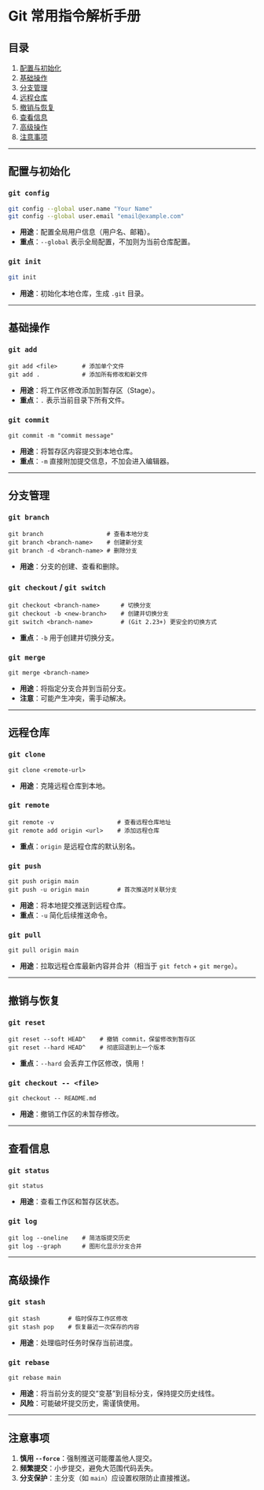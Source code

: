# Git 常用指令解析手册

## 目录
1. [配置与初始化](#配置与初始化)
2. [基础操作](#基础操作)
3. [分支管理](#分支管理)
4. [远程仓库](#远程仓库)
5. [撤销与恢复](#撤销与恢复)
6. [查看信息](#查看信息)
7. [高级操作](#高级操作)
8. [注意事项](#注意事项)

---

## 配置与初始化

### **`git config`**
```bash
git config --global user.name "Your Name"
git config --global user.email "email@example.com"
```

- **用途**：配置全局用户信息（用户名、邮箱）。
- **重点**：`--global` 表示全局配置，不加则为当前仓库配置。

### **`git init`**

```bash
git init
```

- **用途**：初始化本地仓库，生成 `.git` 目录。

------

## 基础操作

### **`git add`**

```
git add <file>       # 添加单个文件
git add .            # 添加所有修改和新文件
```

- **用途**：将工作区修改添加到暂存区（Stage）。
- **重点**：`.` 表示当前目录下所有文件。

### **`git commit`**

```
git commit -m "commit message"
```

- **用途**：将暂存区内容提交到本地仓库。
- **重点**：`-m` 直接附加提交信息，不加会进入编辑器。

------

## 分支管理

### **`git branch`**

```
git branch                  # 查看本地分支
git branch <branch-name>    # 创建新分支
git branch -d <branch-name> # 删除分支
```

- **用途**：分支的创建、查看和删除。

### **`git checkout`** / **`git switch`**

```
git checkout <branch-name>      # 切换分支
git checkout -b <new-branch>    # 创建并切换分支
git switch <branch-name>        # (Git 2.23+) 更安全的切换方式
```

- **重点**：`-b` 用于创建并切换分支。

### **`git merge`**

```
git merge <branch-name>
```

- **用途**：将指定分支合并到当前分支。
- **注意**：可能产生冲突，需手动解决。

------

## 远程仓库

### **`git clone`**

```
git clone <remote-url>
```

- **用途**：克隆远程仓库到本地。

### **`git remote`**

```
git remote -v                  # 查看远程仓库地址
git remote add origin <url>    # 添加远程仓库
```

- **重点**：`origin` 是远程仓库的默认别名。

### **`git push`**

```
git push origin main
git push -u origin main        # 首次推送时关联分支
```

- **用途**：将本地提交推送到远程仓库。
- **重点**：`-u` 简化后续推送命令。

### **`git pull`**

```
git pull origin main
```

- **用途**：拉取远程仓库最新内容并合并（相当于 `git fetch` + `git merge`）。

------

## 撤销与恢复

### **`git reset`**

```
git reset --soft HEAD^    # 撤销 commit，保留修改到暂存区
git reset --hard HEAD^    # 彻底回退到上一个版本
```

- **重点**：`--hard` 会丢弃工作区修改，慎用！

### **`git checkout -- <file>`**

```
git checkout -- README.md
```

- **用途**：撤销工作区的未暂存修改。

------

## 查看信息

### **`git status`**

```
git status
```

- **用途**：查看工作区和暂存区状态。

### **`git log`**

```
git log --oneline    # 简洁版提交历史
git log --graph      # 图形化显示分支合并
```

------

## 高级操作

### **`git stash`**

```
git stash        # 临时保存工作区修改
git stash pop    # 恢复最近一次保存的内容
```

- **用途**：处理临时任务时保存当前进度。

### **`git rebase`**

```
git rebase main
```

- **用途**：将当前分支的提交“变基”到目标分支，保持提交历史线性。
- **风险**：可能破坏提交历史，需谨慎使用。

------

## 注意事项

1. **慎用 `--force`**：强制推送可能覆盖他人提交。
2. **频繁提交**：小步提交，避免大范围代码丢失。
3. **分支保护**：主分支（如 `main`）应设置权限防止直接推送。